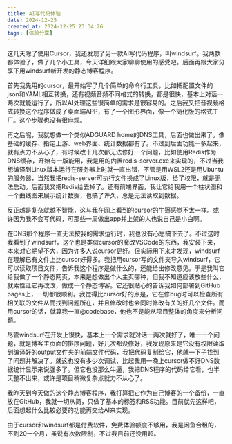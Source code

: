```yaml
---
title: AI写代码体验
date: 2024-12-25
created_at: 2024-12-25 23:34:26
tags: [体验分享]
---
```

这几天除了使用Cursor，我还发现了另一款AI写代码程序，叫windsurf。我两款都体验了，做了几个小工具，今天详细跟大家聊聊使用的感受吧。后面再跟大家分享下用windsurf新开发的静态博客程序。

首先我先用的cursor，最开始写了几个简单的命令行工具，比如把配置文件的json和YAML相互转换，还有视频音频不同格式的转换，都是很快，基本上对话一两次就能运行了，所以AI处理这些很简单的需求是很容易的。之后我又把音视频格式转换这个程序做成了桌面端APP，有了一个图形界面，像一个简化版的格式工厂。这个步骤也没有很麻烦。

再之后呢，我就想做一个类似ADGUARD home的DNS工具，后面也做出来了。像基础的缓存、指定上游、web界面、统计数据都有了。不过到后面功能一多起来，就有点力不从心了，有时候改十几次都无法修好一个问题，比如使用Redis作为DNS缓存，开始有一版能用，我是用的内置redis-server.exe来实现的，不过当我想编译到Linux版本运行在服务器上时就一直出错，不管是用WSL2还是用Ubuntu的服务器，当然我把redis-server可执行文件换成了Linux版，给了权限，就是无法启动。后面我又把Redis给去掉了。还有前端界面，我让它给我用一个柱状图和一个曲线图来展示统计数据，也搞了许久，总是无法读取到数据。

反正越是复杂就越不智能，这与我在网上看到的cursor的牛逼感觉不太一样。或许因为我不会写代码，可那些一周做出app并上架的人也说自己是小白啊。

在DNS那个程序一直无法按我的需求运行时，我也没有心思搞下去了。不过这时我看到了windsurf，这个也是类似cursor的魔改VSCode的东西，我安装下来，本来对它期望不大，因为许多人说cursor更好。但实际用下来才发现，windsurf在理解已有文件上比cursor好得多。我把用cursor写的文件夹导入windsurf，它可以读取项目文件，告诉我这个程序是做什么的，还能给出修改意见。于是我叫它给我做了一个静态网页，本来是想做出个人主页哪种，但我不知道应该放些什么，就索性让它再改改，做成一个静态博客。它还很贴心的告诉我如何部署到GitHub pages上，一切都很顺利。我觉得比cursor好的点是，它在修bug时可以检查所有相关联的文件从而找到问题所在，并且修改时也会同时修改有关的好几个文件。而用cursor的话，就算我一直@codebase，他也不是能从项目整体的角度来分析问题。

尽管windsurf在开发上很快，基本上一个需求就对话一两次就好了，唯一一个问题，就是博客主页面的排序问题，好几次都没修好，我发现原来是它没有权限读取到编译好的output文件夹的前端文件代码，我把代码复制给它，他就一下子找到了问题并解决了。就这也没有多少次调试，比起我用一晚上cursor做不好DNS数据统计显示来说强多了。但它也没那么牛逼，我把DNS程序的代码给它看，也半天整不出来，或许是项目稍微复杂点就力不从心了。

我昨天到今天做的这个静态博客程序，我打算把它作为自己博客的一个备份，一直放在GitHub，我就一切从简，只做了基本的标签和RSS功能。目前就先这样吧，后面想起什么比较必要的功能再交给AI来实现。

由于cursor和windsurf都是付费软件，免费体验额度不够用，我是闲鱼合租的，不到20一个月，虽说有次数限制，不过我目前还没用超。
